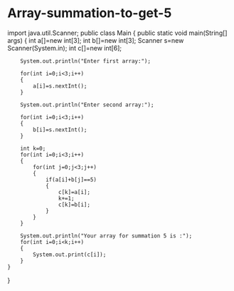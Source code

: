 # Array-summation-to-get-5

import java.util.Scanner;
public class Main {
    public static void main(String[] args) {
        int a[]=new int[3];
        int b[]=new int[3];
        Scanner s=new Scanner(System.in);
        int c[]=new int[6];
        
        System.out.println("Enter first array:");
        
        for(int i=0;i<3;i++)
        {
            a[i]=s.nextInt();
        }
       
        System.out.println("Enter second array:");
       
        for(int i=0;i<3;i++)
        {
            b[i]=s.nextInt();
        }
        
        int k=0;
        for(int i=0;i<3;i++)
        {
            for(int j=0;j<3;j++)
            {
                if(a[i]+b[j]==5)
                {
                    c[k]=a[i];
                    k+=1;
                    c[k]=b[i];
                }
            }
        }
        
        System.out.println("Your array for summation 5 is :");
        for(int i=0;i<k;i++)
        {
            System.out.print(c[i]);
        }
    }
}

